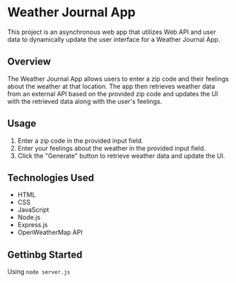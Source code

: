 # Weather Journal App

This project is an asynchronous web app that utilizes Web API and user data to dynamically update the user interface for a Weather Journal App.

## Overview

The Weather Journal App allows users to enter a zip code and their feelings about the weather at that location. The app then retrieves weather data from an external API based on the provided zip code and updates the UI with the retrieved data along with the user's feelings.

## Usage

1. Enter a zip code in the provided input field.
2. Enter your feelings about the weather in the provided input field.
3. Click the "Generate" button to retrieve weather data and update the UI.


## Technologies Used

- HTML
- CSS
- JavaScript
- Node.js
- Express.js
- OpenWeatherMap API

## Gettinbg Started

Using `node server.js`